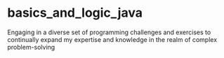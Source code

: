 # basics_and_logic_java
Engaging in a diverse set of programming challenges and exercises to continually expand my expertise and knowledge in the realm of complex problem-solving
